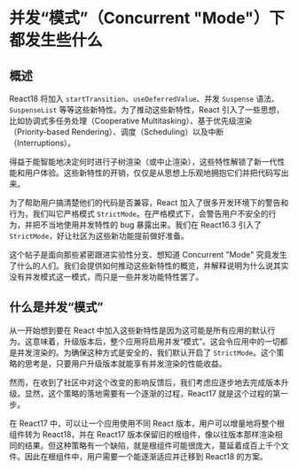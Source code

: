 # 并发“模式”（Concurrent "Mode"）下都发生些什么

## 概述

React18 将加入 `startTransition`、`useDeferredValue`、并发 `Suspense` 语法、`SuspenseList` 等等这些新特性。为了推动这些新特性，React 引入了一些思想，比如协调式多任务处理（Cooperative Multitasking）、基于优先级渲染（Priority-based Rendering）、调度（Scheduling）以及中断（Interruptions）。

得益于能智能地决定何时进行子树渲染（或中止渲染），这些特性解锁了新一代性能和用户体验。这些新特性的开销，仅仅是从思想上乐观地拥抱它们并把代码写出来。

为了帮助用户搞清楚他们的代码是否兼容，React 加入了很多开发环境下的警告和行为，我们叫它严格模式 `StrictMode`。在严格模式下，会警告用户不安全的行为，并把不当地使用并发特性的 bug 暴露出来。我们在 React16.3 引入了 `StrictMode`，好让社区为这些新功能提前做好准备。

这个帖子是面向那些紧密跟进实验性分支、想知道 Concurrent "Mode" 究竟发生了什么的人们。我们会提供如何推动这些新特性的概览，并解释说明为什么说其实没有并发模式这一模式，而只是一些并发功能特性罢了。

## 什么是并发“模式”

从一开始想到要在 React 中加入这些新特性是因为这可能是所有应用的默认行为。这意味着，升级版本后，整个应用将启用并发“模式”。这会令应用中的一切都是并发渲染的。为确保这种方式是安全的，我们默认开启了 `StrictMode`。这个策略的思考是，只要用户升级版本就能享有并发渲染的性能收益。

然而，在收到了社区中对这个改变的影响反馈后，我们考虑应逐步地去完成版本升级。显然，这个策略的落地需要有一个逐渐的过程，React17 就是这个过程的第一步。

在 React17 中，可以让一个应用使用不同 React 版本，用户可以增量地将整个根组件转为 React18，并在 React17 版本保留旧的根组件，像以往版本那样渲染相同的结果。但这种策略有一个缺陷，就是根组件可能很庞大，蔓延着成百上千个文件。因此在根组件中，用户需要一个能逐渐适应并迁移到 React18 的方案。
